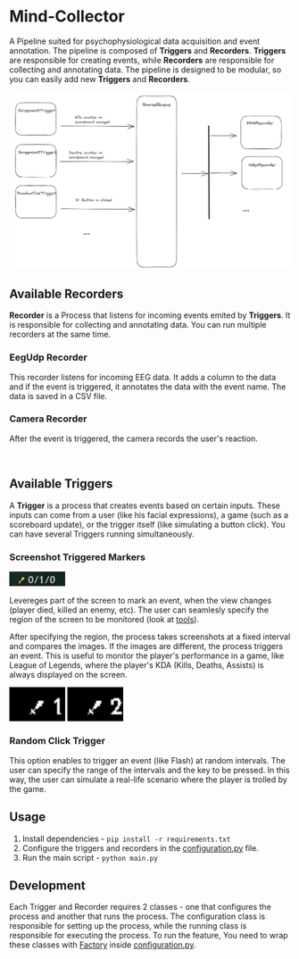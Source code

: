 # Mind-Collector

A Pipeline suited for psychophysiological data acquisition and event annotation. The pipeline is composed of **Triggers** and **Recorders**. **Triggers** are responsible for creating events, while **Recorders** are responsible for collecting and annotating data. The pipeline is designed to be modular, so you can easily add new **Triggers** and **Recorders**.

![Mind-Collector Pipeline](../imgs/pipeline.png)

## Available Recorders

**Recorder** is a Process that listens for incoming events emited by **Triggers**. It is responsible for collecting and annotating data. You can run multiple recorders at the same time.

### EegUdp Recorder
This recorder listens for incoming EEG data. It adds a column to the data and if the event is triggered, it annotates the data with the event name. The data is saved in a CSV file.

### Camera Recorder
After the event is triggered, the camera records the user's reaction. 

<br>

## Available Triggers

A **Trigger** is a process that creates events based on certain inputs. These inputs can come from a user (like his facial expressions), a game (such as a scoreboard update), or the trigger itself (like simulating a button click). You can have several Triggers running simultaneously.

### Screenshot Triggered Markers
<img src="../imgs/kills-deaths-assits.png" alt="KDA" width="100" >

Levereges part of the screen to mark an event, when the view changes (player died, killed an enemy, etc). The user can seamlesly specify the region of the screen to be monitored (look at [tools](./tools/README.md)). 

After specifying the region, the process takes screenshots at a fixed interval and compares the images. If the images are different, the process triggers an event. This is useful to monitor the player's performance in a game, like League of Legends, where the player's KDA (Kills, Deaths, Assists) is always displayed on the screen.

<p>
    <img src="../imgs/before-killing.png" alt="KDA" width="100" >
    <img src="../imgs/after-killing.png" alt="KDA" width="100" >
</p>


### Random Click Trigger
This option enables to trigger an event (like Flash) at random intervals. The user can specify the range of the intervals and the key to be pressed. In this way, the user can simulate a real-life scenario where the player is trolled by the game.


## Usage
1. Install dependencies - `pip install -r requirements.txt`
2. Configure the triggers and recorders in the [configuration.py](./configuation.py) file.
3. Run the main script - `python main.py`

## Development
Each Trigger and Recorder requires 2 classes - one that configures the process and another that runs the process. The configuration class is responsible for setting up the process, while the running class is responsible for executing the process. To run the feature, You need to wrap these classes with [Factory](./src/utils/config_helpers.py) inside [configuration.py](./configuation.py).
